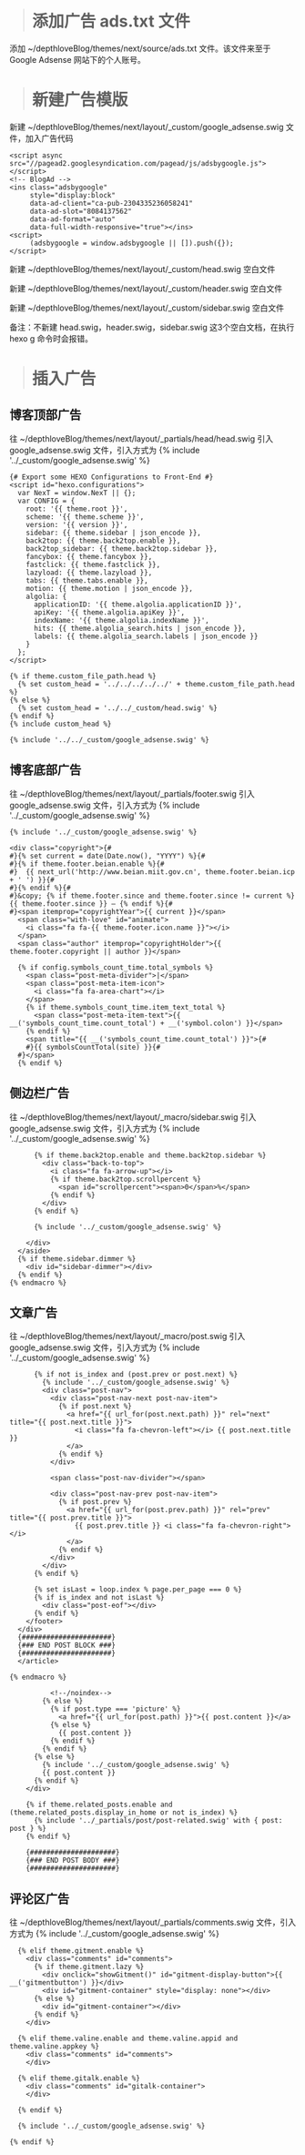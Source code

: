 > # 添加广告 ads.txt 文件

添加 ~/depthloveBlog/themes/next/source/ads.txt 文件。该文件来至于 Google Adsense 网站下的个人账号。


> # 新建广告模版

新建 ~/depthloveBlog/themes/next/layout/_custom/google_adsense.swig 文件，加入广告代码

```
<script async src="//pagead2.googlesyndication.com/pagead/js/adsbygoogle.js"></script>
<!-- BlogAd -->
<ins class="adsbygoogle"
     style="display:block"
     data-ad-client="ca-pub-2304335236058241"
     data-ad-slot="8084137562"
     data-ad-format="auto"
     data-full-width-responsive="true"></ins>
<script>
     (adsbygoogle = window.adsbygoogle || []).push({});
</script>
```

新建 ~/depthloveBlog/themes/next/layout/_custom/head.swig 空白文件

新建 ~/depthloveBlog/themes/next/layout/_custom/header.swig 空白文件

新建 ~/depthloveBlog/themes/next/layout/_custom/sidebar.swig 空白文件

备注：不新建 head.swig，header.swig，sidebar.swig 这3个空白文档，在执行 hexo g 命令时会报错。

> # 插入广告

## 博客顶部广告

往 ~/depthloveBlog/themes/next/layout/_partials/head/head.swig 引入 google_adsense.swig 文件，引入方式为 {% include '../_custom/google_adsense.swig' %}

```
{# Export some HEXO Configurations to Front-End #}
<script id="hexo.configurations">
  var NexT = window.NexT || {};
  var CONFIG = {
    root: '{{ theme.root }}',
    scheme: '{{ theme.scheme }}',
    version: '{{ version }}',
    sidebar: {{ theme.sidebar | json_encode }},
    back2top: {{ theme.back2top.enable }},
    back2top_sidebar: {{ theme.back2top.sidebar }},
    fancybox: {{ theme.fancybox }},
    fastclick: {{ theme.fastclick }},
    lazyload: {{ theme.lazyload }},
    tabs: {{ theme.tabs.enable }},
    motion: {{ theme.motion | json_encode }},
    algolia: {
      applicationID: '{{ theme.algolia.applicationID }}',
      apiKey: '{{ theme.algolia.apiKey }}',
      indexName: '{{ theme.algolia.indexName }}',
      hits: {{ theme.algolia_search.hits | json_encode }},
      labels: {{ theme.algolia_search.labels | json_encode }}
    }
  };
</script>

{% if theme.custom_file_path.head %}
  {% set custom_head = '../../../../../' + theme.custom_file_path.head %}
{% else %}
  {% set custom_head = '../../_custom/head.swig' %}
{% endif %}
{% include custom_head %}

{% include '../../_custom/google_adsense.swig' %}
```

## 博客底部广告

往 ~/depthloveBlog/themes/next/layout/_partials/footer.swig 引入 google_adsense.swig 文件，引入方式为 {% include '../_custom/google_adsense.swig' %}

```
{% include '../_custom/google_adsense.swig' %}

<div class="copyright">{#
#}{% set current = date(Date.now(), "YYYY") %}{#
#}{% if theme.footer.beian.enable %}{#
#}  {{ next_url('http://www.beian.miit.gov.cn', theme.footer.beian.icp + ' ') }}{#
#}{% endif %}{#
#}&copy; {% if theme.footer.since and theme.footer.since != current %}{{ theme.footer.since }} – {% endif %}{#
#}<span itemprop="copyrightYear">{{ current }}</span>
  <span class="with-love" id="animate">
    <i class="fa fa-{{ theme.footer.icon.name }}"></i>
  </span>
  <span class="author" itemprop="copyrightHolder">{{ theme.footer.copyright || author }}</span>

  {% if config.symbols_count_time.total_symbols %}
    <span class="post-meta-divider">|</span>
    <span class="post-meta-item-icon">
      <i class="fa fa-area-chart"></i>
    </span>
    {% if theme.symbols_count_time.item_text_total %}
      <span class="post-meta-item-text">{{ __('symbols_count_time.count_total') + __('symbol.colon') }}</span>
    {% endif %}
    <span title="{{ __('symbols_count_time.count_total') }}">{#
    #}{{ symbolsCountTotal(site) }}{#
  #}</span>
  {% endif %}
```

## 侧边栏广告 

往 ~/depthloveBlog/themes/next/layout/_macro/sidebar.swig 引入 google_adsense.swig 文件，引入方式为 {% include '../_custom/google_adsense.swig' %}

```     
      {% if theme.back2top.enable and theme.back2top.sidebar %}
        <div class="back-to-top">
          <i class="fa fa-arrow-up"></i>
          {% if theme.back2top.scrollpercent %}
            <span id="scrollpercent"><span>0</span>%</span>
          {% endif %}
        </div>
      {% endif %}

      {% include '../_custom/google_adsense.swig' %}
      
    </div>
  </aside>
  {% if theme.sidebar.dimmer %}
    <div id="sidebar-dimmer"></div>
  {% endif %}
{% endmacro %}
```

## 文章广告

往 ~/depthloveBlog/themes/next/layout/_macro/post.swig 引入 google_adsense.swig 文件，引入方式为 {% include '../_custom/google_adsense.swig' %}

```        
      {% if not is_index and (post.prev or post.next) %}
        {% include '../_custom/google_adsense.swig' %}
        <div class="post-nav">
          <div class="post-nav-next post-nav-item">
            {% if post.next %}
              <a href="{{ url_for(post.next.path) }}" rel="next" title="{{ post.next.title }}">
                <i class="fa fa-chevron-left"></i> {{ post.next.title }}
              </a>
            {% endif %}
          </div>

          <span class="post-nav-divider"></span>

          <div class="post-nav-prev post-nav-item">
            {% if post.prev %}
              <a href="{{ url_for(post.prev.path) }}" rel="prev" title="{{ post.prev.title }}">
                {{ post.prev.title }} <i class="fa fa-chevron-right"></i>
              </a>
            {% endif %}
          </div>
        </div>
      {% endif %}

      {% set isLast = loop.index % page.per_page === 0 %}
      {% if is_index and not isLast %}
        <div class="post-eof"></div>
      {% endif %}
    </footer>
  </div>
  {######################}
  {### END POST BLOCK ###}
  {######################}
  </article>

{% endmacro %}
```

```
          <!--/noindex-->
        {% else %}
          {% if post.type === 'picture' %}
            <a href="{{ url_for(post.path) }}">{{ post.content }}</a>
          {% else %}
            {{ post.content }}
          {% endif %}
        {% endif %}
      {% else %}
        {% include '../_custom/google_adsense.swig' %}
        {{ post.content }}
      {% endif %}
    </div>

    {% if theme.related_posts.enable and (theme.related_posts.display_in_home or not is_index) %}
      {% include '../_partials/post/post-related.swig' with { post: post } %}
    {% endif %}

    {#####################}
    {### END POST BODY ###}
    {#####################}
```

## 评论区广告

往 ~/depthloveBlog/themes/next/layout/_partials/comments.swig 文件，引入方式为 {% include '../_custom/google_adsense.swig' %}

```
  {% elif theme.gitment.enable %}
    <div class="comments" id="comments">
      {% if theme.gitment.lazy %}
        <div onclick="showGitment()" id="gitment-display-button">{{ __('gitmentbutton') }}</div>
        <div id="gitment-container" style="display: none"></div>
      {% else %}
        <div id="gitment-container"></div>
      {% endif %}
    </div>

  {% elif theme.valine.enable and theme.valine.appid and theme.valine.appkey %}
    <div class="comments" id="comments">
    </div>

  {% elif theme.gitalk.enable %}
    <div class="comments" id="gitalk-container">
    </div>

  {% endif %}

  {% include '../_custom/google_adsense.swig' %}

{% endif %}
```
